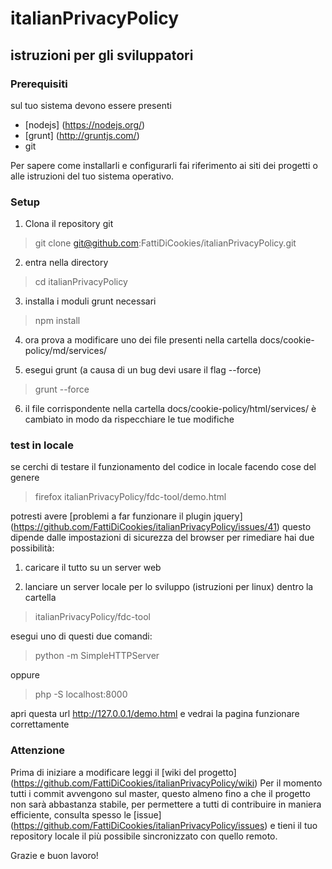 # italianPrivacyPolicy 
## istruzioni per gli sviluppatori

### Prerequisiti
sul tuo sistema devono essere presenti 
* [nodejs] (https://nodejs.org/)
* [grunt] (http://gruntjs.com/)
* git

Per sapere come installarli e configurarli fai riferimento ai siti dei progetti o alle istruzioni del tuo sistema operativo.

### Setup

1. Clona il repository git
> git clone git@github.com:FattiDiCookies/italianPrivacyPolicy.git

2. entra nella directory
> cd italianPrivacyPolicy

3. installa i moduli grunt necessari 
> npm install

4. ora prova a modificare uno dei file presenti nella cartella docs/cookie-policy/md/services/

5. esegui grunt (a causa di un bug devi usare il flag --force)
> grunt --force 

6. il file corrispondente nella cartella docs/cookie-policy/html/services/ è cambiato in modo da rispecchiare le tue modifiche 

### test in locale
se cerchi di testare il funzionamento del codice in locale facendo cose del genere 
> firefox  italianPrivacyPolicy/fdc-tool/demo.html

potresti avere [problemi a far funzionare il plugin jquery]
(https://github.com/FattiDiCookies/italianPrivacyPolicy/issues/41)
questo dipende dalle impostazioni di sicurezza del browser per rimediare hai due possibilità:

1. caricare il tutto su un server web

2. lanciare un server locale per lo sviluppo (istruzioni per linux)
dentro la cartella  
> italianPrivacyPolicy/fdc-tool

esegui uno di questi due comandi:
> python -m SimpleHTTPServer

oppure

>php -S localhost:8000

apri questa url http://127.0.0.1/demo.html e vedrai la pagina funzionare correttamente

### Attenzione
Prima di iniziare a modificare leggi il [wiki del progetto] (https://github.com/FattiDiCookies/italianPrivacyPolicy/wiki)
Per il momento tutti i commit avvengono sul master, questo almeno fino a che il progetto non sarà abbastanza stabile, per permettere a tutti di contribuire in maniera efficiente, consulta spesso le [issue] (https://github.com/FattiDiCookies/italianPrivacyPolicy/issues) e tieni il tuo repository locale il più possibile sincronizzato con quello remoto.


Grazie e buon lavoro!
